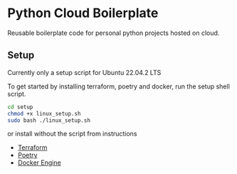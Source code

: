 # Python Cloud Boilerplate

Reusable boilerplate code for personal python projects hosted on cloud. 

## Setup

Currently only a setup script for Ubuntu 22.04.2 LTS

To get started by installing terraform, poetry and docker, run the setup shell script.

```sh
cd setup
chmod +x linux_setup.sh
sudo bash ./linux_setup.sh
```

or install without the script from instructions

- [Terraform](https://developer.hashicorp.com/terraform/downloads)
- [Poetry](https://python-poetry.org/docs/#installing-with-the-official-installer)
- [Docker Engine](https://docs.docker.com/engine/install/ubuntu/#set-up-the-repository)
